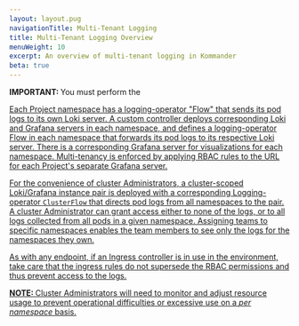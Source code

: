 ```yaml
---
layout: layout.pug
navigationTitle: Multi-Tenant Logging
title: Multi-Tenant Logging Overview
menuWeight: 10
excerpt: An overview of multi-tenant logging in Kommander
beta: true
---
```

<!-- markdownlint-disable MD030 -->
<p class="message--important"><strong>IMPORTANT: </strong>You must perform the <a href="../enable-logging/>workspace-level logging procedures</a> as a prerequisite to enable multi-tenant logging at the Project level as well.</p>

Multi-tenant logging in Kommander is built on the DKP Logging architecture. Multi-tenant logging uses the same components as the base logging architecture:

-  BanzaiCloud logging-operator

-  Grafana Loki

-  Grafana

Access to log data is done at the namespace level, through the use of Projects within Kommander as shown in the diagram:

![DKP Multi-tenant Logging Architecture](../../img/dkp2.0-mt-logging-arch.png)

Each Project namespace has a logging-operator "Flow" that sends its pod logs to its own Loki server. A custom controller deploys corresponding Loki and Grafana servers in each namespace, and defines a logging-operator Flow in each namespace that forwards its pod logs to its respective Loki server. There is a corresponding Grafana server for visualizations for each namespace. Multi-tenancy is enforced by applying RBAC rules to the URL for each Project's separate Grafana server.

For the convenience of cluster Administrators, a cluster-scoped Loki/Grafana instance pair is deployed with a corresponding Logging-operator `ClusterFlow` that directs pod logs from all namespaces to the pair. A cluster Administrator can grant access either to none of the logs, or to all logs collected from all pods in a given namespace. Assigning teams to specific namespaces enables the team members to see only the logs for the namespaces they own.

As with any endpoint, if an Ingress controller is in use in the environment, take care that the ingress rules do not supersede the RBAC permissions and thus prevent access to the logs.

<p class="message--note"><strong>NOTE: </strong>Cluster Administrators will need to monitor and adjust resource usage to prevent operational difficulties or excessive use on a <i>per namespace</i> basis.</p>
